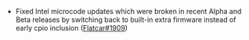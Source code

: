 - Fixed Intel microcode updates which were broken in recent Alpha and Beta releases by switching back to built-in extra firmware instead of early cpio inclusion ([Flatcar#1909](https://github.com/flatcar/Flatcar/issues/1909))
